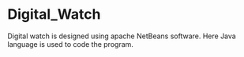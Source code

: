 # Digital_Watch
Digital watch is designed using apache NetBeans software. Here Java language is used to code the program.

